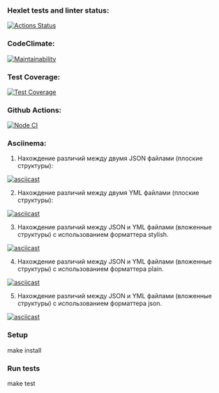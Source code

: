 ### Hexlet tests and linter status:  
[![Actions Status](https://github.com/SergeevaEA/frontend-project-46/workflows/hexlet-check/badge.svg)](https://github.com/SergeevaEA/frontend-project-46/actions)

### CodeClimate:  
[![Maintainability](https://api.codeclimate.com/v1/badges/ebe7dd484dff2e583919/maintainability)](https://codeclimate.com/github/SergeevaEA/frontend-project-46/maintainability)

### Test Coverage:  
[![Test Coverage](https://api.codeclimate.com/v1/badges/ebe7dd484dff2e583919/test_coverage)](https://codeclimate.com/github/SergeevaEA/frontend-project-46/test_coverage)

### Github Actions:  
[![Node CI](https://github.com/SergeevaEA/frontend-project-46/actions/workflows/main.yml/badge.svg)](https://github.com/SergeevaEA/frontend-project-46/actions/workflows/main.yml)

### Asciinema:  

1) Нахождение различий между двумя JSON файлами (плоские структуры): 

[![asciicast](https://asciinema.org/a/Xds6AI2pQWIdV6TG1xXzWWlOU.svg)](https://asciinema.org/a/Xds6AI2pQWIdV6TG1xXzWWlOU)

2) Нахождение различий между двумя YML файлами (плоские структуры): 

[![asciicast](https://asciinema.org/a/yrFYyWkXEOXyOsJjtRBfncGVn.svg)](https://asciinema.org/a/yrFYyWkXEOXyOsJjtRBfncGVn)

3) Нахождение различий между JSON и YML файлами (вложенные структуры) с использованием форматтера stylish.

[![asciicast](https://asciinema.org/a/5lQ4XJDml5bTYKWN6L818WVVD.svg)](https://asciinema.org/a/5lQ4XJDml5bTYKWN6L818WVVD)

4) Нахождение различий между JSON и YML файлами (вложенные структуры) с использованием форматтера plain.

[![asciicast](https://asciinema.org/a/6SBr4MlYlnacc8oCIlv1CcKHe.svg)](https://asciinema.org/a/6SBr4MlYlnacc8oCIlv1CcKHe)

5) Нахождение различий между JSON и YML файлами (вложенные структуры) с использованием форматтера json.

[![asciicast](https://asciinema.org/a/X4fiGpZsMKMEjU1XBgTD3dVm6.svg)](https://asciinema.org/a/X4fiGpZsMKMEjU1XBgTD3dVm6)

### Setup  

make install

### Run tests  

make test